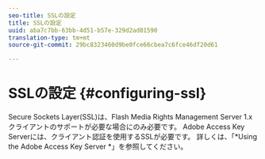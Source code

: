 ```yaml
---
seo-title: SSLの設定
title: SSLの設定
uuid: aba7c7bb-63bb-4d51-b57e-329d2ad01590
translation-type: tm+mt
source-git-commit: 29bc8323460d9be0fce66cbea7c6fce46df20d61

---
```



# SSLの設定 {#configuring-ssl}

Secure Sockets Layer(SSL)は、Flash Media Rights Management Server 1.xクライアントのサポートが必要な場合にのみ必要です。 Adobe Access Key Serverには、クライアント認証を使用するSSLが必要です。 詳しくは、「*Using the Adobe Access Key Server *」を参照してください。
